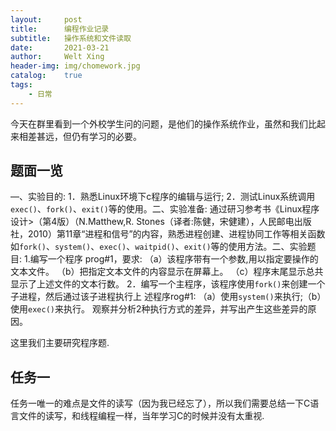 ```yaml
---
layout:     post
title:      编程作业记录
subtitle:   操作系统和文件读取
date:       2021-03-21
author:     Welt Xing
header-img: img/chomework.jpg
catalog:    true
tags:
    - 日常
---
```


今天在群里看到一个外校学生问的问题，是他们的操作系统作业，虽然和我们比起来相差甚远，但仍有学习的必要。

## 题面一览

—、实验目的:
1．熟悉Linux环境下c程序的编辑与运行;
2．测试Linux系统调用`exec()`、`fork()`、`exit()`等的使用。二、实验准备:
通过研习参考书《Linux程序设计>（第4版）（N.Matthew,R. Stones（译者:陈健，宋健建），人民邮电出版社，2010）第11章“进程和信号”的内容，熟悉进程创建、进程协同工作等相关函数如`fork()`、`system()`、`exec()`、`waitpid()`、`exit()`等的使用方法。二、实验题目:
1.编写一个程序 prog#1，要求:
（a）该程序带有一个参数,用以指定要操作的文本文件。
（b）把指定文本文件的内容显示在屏幕上。
（c）程序末尾显示总共显示了上述文件的文本行数。
2．编写一个主程序，该程序使用`fork()`来创建一个子进程，然后通过该子进程执行上
述程序rog#1:
（a）使用`system()`来执行;（b）使用`exec()`来执行。
观察并分析2种执行方式的差异，并写出产生这些差异的原因。

这里我们主要研究程序题.

## 任务一

任务一唯一的难点是文件的读写（因为我已经忘了），所以我们需要总结一下C语言文件的读写，和线程编程一样，当年学习C的时候并没有太重视.

